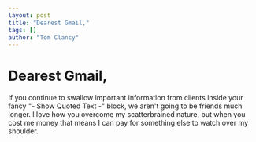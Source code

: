 ```yaml
---
layout: post
title: "Dearest Gmail,"
tags: []
author: "Tom Clancy"
---
```


# Dearest Gmail,

If you continue to swallow important information from clients inside your fancy "- Show Quoted Text -" block, we aren't going to be friends much longer. I love how you overcome my scatterbrained nature, but when you cost me money that means I can pay for something else to watch over my shoulder.
